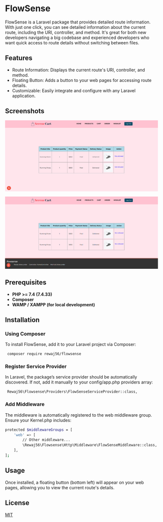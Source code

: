
# FlowSense

FlowSense is a Laravel package that provides detailed route information.
With just one click, you can see detailed information about the current route, including the URI, controller, and method. It's great for both new developers navigating a big codebase and experienced developers who want quick access to route details without switching between files.


## Features
- Route Information: Displays the current route's URI, controller, and method.
- Floating Button: Adds a button to your web pages for accessing route details.
- Customizable: Easily integrate and configure with any Laravel application.

## Screenshots

![App Screenshot](https://raw.githubusercontent.com/rewaj56/flowsense/main/screenshots/screenshot1.PNG)

![App Screenshot](https://raw.githubusercontent.com/rewaj56/flowsense/main/screenshots/screenshot2.PNG)


## Prerequisites
- **PHP >= 7.4 (7.4.33)**
- **Composer**
- **WAMP / XAMPP (for local development)**
## Installation

### Using Composer
To install FlowSense, add it to your Laravel project via Composer:

```bash
 composer require rewaj56/flowsense
```

### Register Service Provider
In Laravel, the package’s service provider should be automatically discovered. If not, add it manually to your config/app.php providers array:

```bash
 Rewaj56\Flowsense\Providers\FlowSenseServiceProvider::class,
```

### Add Middleware
The middleware is automatically registered to the web middleware group. Ensure your Kernel.php includes:

```bash
protected $middlewareGroups = [
    'web' => [
        // Other middleware...
        \Rewaj56\Flowsense\Http\Middleware\FlowSenseMiddleware::class,
    ],
];

```
    
## Usage

Once installed, a floating button (bottom left) will appear on your web pages, allowing you to view the current route's details.


## License

[MIT](https://choosealicense.com/licenses/mit/)

